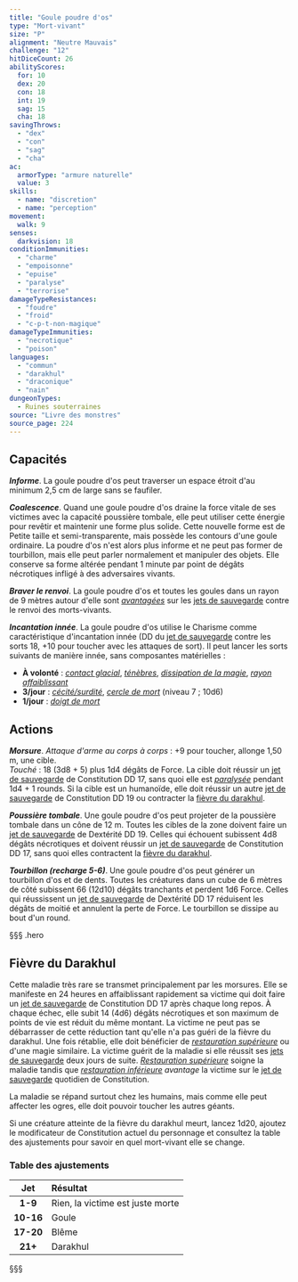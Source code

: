 ```yaml
---
title: "Goule poudre d'os"
type: "Mort-vivant"
size: "P"
alignment: "Neutre Mauvais"
challenge: "12"
hitDiceCount: 26
abilityScores:
  for: 10
  dex: 20
  con: 18
  int: 19
  sag: 15
  cha: 18
savingThrows:
  - "dex"
  - "con"
  - "sag"
  - "cha"
ac:
  armorType: "armure naturelle"
  value: 3
skills:
  - name: "discretion"
  - name: "perception"
movement:
  walk: 9
senses:
  darkvision: 18
conditionImmunities:
  - "charme"
  - "empoisonne"
  - "epuise"
  - "paralyse"
  - "terrorise"
damageTypeResistances:
  - "foudre"
  - "froid"
  - "c-p-t-non-magique"
damageTypeImmunities:
  - "necrotique"
  - "poison"
languages:
  - "commun"
  - "darakhul"
  - "draconique"
  - "nain"
dungeonTypes:
  - Ruines souterraines
source: "Livre des monstres"
source_page: 224
---
```

## Capacités
_**Informe**_. La goule poudre d'os peut traverser un espace étroit d'au minimum 2,5 cm de large sans se faufiler.

_**Coalescence**_. Quand une goule poudre d'os draine la force vitale de ses victimes avec la capacité poussière tombale, elle peut utiliser cette énergie pour revêtir et maintenir une forme plus solide. Cette nouvelle forme est de Petite taille et semi-transparente, mais possède les contours d'une goule ordinaire. La poudre d'os n'est alors plus informe et ne peut pas former de tourbillon, mais elle peut parler normalement et manipuler des objets. Elle conserve sa forme altérée pendant 1 minute par point de dégâts nécrotiques infligé à des adversaires vivants.

_**Braver le renvoi**_. La goule poudre d'os et toutes les goules dans un rayon de 9 mètres autour d'elle sont [_avantagées_](/utiliser-les-caracteristiques/#avantage-et-desavantage) sur les [jets de sauvegarde](/utiliser-les-caracteristiques/#jets-de-sauvegarde) contre le renvoi des morts-vivants.

_**Incantation innée**_. La goule poudre d'os utilise le Charisme comme caractéristique d'incantation innée (DD du [jet de sauvegarde](/utiliser-les-caracteristiques/#jets-de-sauvegarde) contre les sorts 18, +10 pour toucher avec les attaques de sort). Il peut lancer les sorts suivants de manière innée, sans composantes matérielles :
* **À volonté** : [_contact glacial_](/grimoire/contact-glacial/), [_ténèbres_](/grimoire/tenebres/), [_dissipation de la magie_](/grimoire/dissipation-de-la-magie/), [_rayon affaiblissant_](/grimoire/rayon-affaiblissant/)
* **3/jour** : [_cécité/surdité_](/grimoire/cecite-surdite/), [_cercle de mort_](/grimoire/cercle-de-mort/) (niveau 7 ; 10d6)
* **1/jour** : [_doigt de mort_](/grimoire/doigt-de-mort/)

## Actions
_**Morsure**_. _Attaque d'arme au corps à corps_ : +9 pour toucher, allonge 1,50 m, une cible.  
_Touché_ : 18 (3d8 + 5) plus 1d4 dégâts de Force. La cible doit réussir un [jet de sauvegarde](/utiliser-les-caracteristiques/#jets-de-sauvegarde) de Constitution DD 17, sans quoi elle est [_paralysée_](/gerer-la-sante-du-personnage/#paralyse) pendant 1d4 + 1 rounds. Si la cible est un humanoïde, elle doit réussir un autre [jet de sauvegarde](/utiliser-les-caracteristiques/#jets-de-sauvegarde) de Constitution DD 19 ou contracter la [fièvre du darakhul](#fievre-du-darakhul).

_**Poussière tombale**_. Une goule poudre d'os peut projeter de la poussière tombale dans un cône de 12 m. Toutes les cibles de la zone doivent faire un [jet de sauvegarde](/utiliser-les-caracteristiques/#jets-de-sauvegarde) de Dextérité DD 19. Celles qui échouent subissent 4d8 dégâts nécrotiques et doivent réussir un [jet de sauvegarde](/utiliser-les-caracteristiques/#jets-de-sauvegarde) de Constitution DD 17, sans quoi elles contractent la [fièvre du darakhul](#fievre-du-darakhul).

_**Tourbillon (recharge 5-6)**_. Une goule poudre d'os peut générer un tourbillon d'os et de dents. Toutes les créatures dans un cube de 6 mètres de côté subissent 66 (12d10) dégâts tranchants et perdent 1d6 Force. Celles qui réussissent un [jet de sauvegarde](/utiliser-les-caracteristiques/#jets-de-sauvegarde) de Dextérité DD 17 réduisent les dégâts de moitié et annulent la perte de Force. Le tourbillon se dissipe au bout d'un round.

§§§ .hero
## Fièvre du Darakhul
Cette maladie très rare se transmet principalement par les morsures. Elle se manifeste en 24 heures en affaiblissant rapidement sa victime qui doit faire un [jet de sauvegarde](/utiliser-les-caracteristiques/#jets-de-sauvegarde) de Constitution DD 17 après chaque long repos. À chaque échec, elle subit 14 (4d6) dégâts nécrotiques et son maximum de points de vie est réduit du même montant. La victime ne peut pas se débarrasser de cette réduction tant qu'elle n'a pas guéri de la fièvre du darakhul. Une fois rétablie, elle doit bénéficier de [_restauration supérieure_](/grimoire/restauration-superieure/) ou d'une magie similaire. La victime guérit de la maladie si elle réussit ses [jets de sauvegarde](/utiliser-les-caracteristiques/#jets-de-sauvegarde) deux jours de suite. [_Restauration supérieure_](/grimoire/restauration-superieure/) soigne la maladie tandis que [_restauration inférieure_](/grimoire/restauration-inferieure/) _avantage_ la victime sur le [jet de sauvegarde](/utiliser-les-caracteristiques/#jets-de-sauvegarde) quotidien de Constitution.

La maladie se répand surtout chez les humains, mais comme elle peut affecter les ogres, elle doit pouvoir toucher les autres géants.

Si une créature atteinte de la fièvre du darakhul meurt, lancez 1d20, ajoutez le modificateur de Constitution actuel du personnage et consultez la table des ajustements pour savoir en quel mort-vivant elle se change.
### Table des ajustements
|**Jet**|**Résultat**|
|:-:|:-|
|**1-9**|Rien, la victime est juste morte|
|**10-16**|Goule|
|**17-20**|Blême|
|**21+**|Darakhul|
§§§
